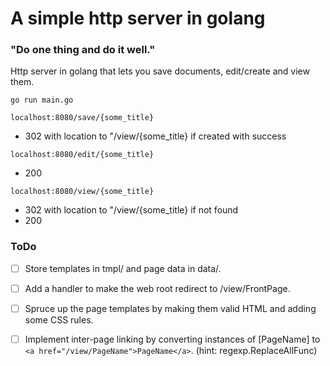 # A simple http server in golang

### "Do one thing and do it well." 

Http server in golang that lets you save documents, edit/create and view them. 

`go run main.go`

`localhost:8080/save/{some_title}`
* 302 with location to "/view/{some_title} if created with success

`localhost:8080/edit/{some_title}`
* 200

`localhost:8080/view/{some_title}`
* 302 with location to "/view/{some_title} if not found
* 200

### ToDo

- [ ] Store templates in tmpl/ and page data in data/.

- [ ] Add a handler to make the web root redirect to /view/FrontPage.

- [ ] Spruce up the page templates by making them valid HTML and adding some CSS rules.

- [ ] Implement inter-page linking by converting instances of [PageName] to 
`<a href="/view/PageName">PageName</a>`. (hint: regexp.ReplaceAllFunc)
